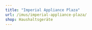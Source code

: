 ```yaml
---
title: "Imperial Appliance Plaza"
url: /imus/imperial-appliance-plaza/
shop: Haushaltsgeräte
---
```

